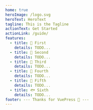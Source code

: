 ```yaml
---
home: true
heroImage: /logo.svg
heroText: HeroText
tagline: This is the Tagline
actionText: Get Started
actionLink: /guide/
features:
  - title: 🦖 First
    details: TODO...
  - title: 🦕 Second
    details: TODO...
  - title: 🐸 Third
    details: TODO...
  - title: 🐳 Fourth
    details: TODO...
  - title: 🐬 Fifth
    details: TODO...
  - title: 🐟 Sixth
    details: TODO...
footer: --- Thanks for VuePress 🤗 ---
---
```

